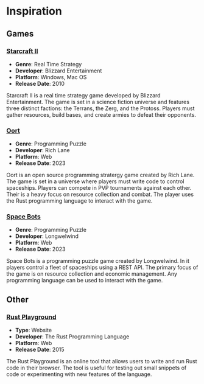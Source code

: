 # Inspiration

## Games

### [Starcraft II](https://starcraft2.blizzard.com/)

- **Genre**: Real Time Strategy
- **Developer**: Blizzard Entertainment
- **Platform**: Windows, Mac OS
- **Release Date**: 2010

Starcraft II is a real time strategy game developed by Blizzard Entertainment. The game is set in a science fiction universe and features three distinct factions: the Terrans, the Zerg, and the Protoss. Players must gather resources, build bases, and create armies to defeat their opponents.

### [Oort](https://oort.rs/)

- **Genre**: Programming Puzzle
- **Developer**: Rich Lane
- **Platform**: Web
- **Release Date**: 2023

Oort is an open source programming stratergy game created by Rich Lane. The game is set in a universe where players must write code to control spaceships. Players can compete in PVP tournaments against each other. Their is a heavy focus on resource collection and combat. The player uses the Rust programming language to interact with the game.

### [Space Bots](https://space-bots.longwelwind.net/)

- **Genre**: Programming Puzzle
- **Developer**: Longwelwind
- **Platform**: Web
- **Release Date**: 2023

Space Bots is a programming puzzle game created by Longwelwind. In it players control a fleet of spaceships using a REST API. The primary focus of the game is on resource collection and economic management. Any programming language can be used to interact with the game.

## Other

### [Rust Playground](https://play.rust-lang.org/)

- **Type**: Website
- **Developer**: The Rust Programming Language
- **Platform**: Web
- **Release Date**: 2015

The Rust Playground is an online tool that allows users to write and run Rust code in their browser. The tool is useful for testing out small snippets of code or experimenting with new features of the language.
